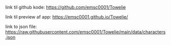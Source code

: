 link til github kode: https://github.com/emsc0001/Towelie

link til preview af app: https://emsc0001.github.io/Towelie/

link to json file: https://raw.githubusercontent.com/emsc0001/Towelie/main/data/characters.json